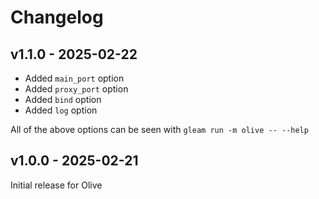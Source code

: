 # Changelog

## v1.1.0 - 2025-02-22

- Added `main_port` option
- Added `proxy_port` option
- Added `bind` option
- Added `log` option

All of the above options can be seen with `gleam run -m olive -- --help`

## v1.0.0 - 2025-02-21

Initial release for Olive
